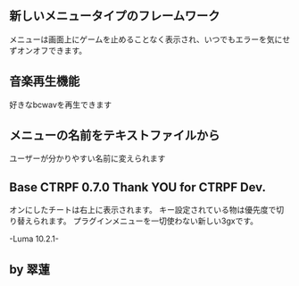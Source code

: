 新しいメニュータイプのフレームワーク
-----------------------------------
メニューは画面上にゲームを止めることなく表示され、いつでもエラーを気にせずオンオフできます。

音楽再生機能
----------------------
好きなbcwavを再生できます

メニューの名前をテキストファイルから
-----------------------------------
ユーザーが分かりやすい名前に変えられます

Base CTRPF 0.7.0 Thank YOU for CTRPF Dev.
---------------------------------------


オンにしたチートは右上に表示されます。
キー設定されている物は優先度で切り替えられます。
プラグインメニューを一切使わない新しい3gxです。

-Luma 10.2.1-

by 翠蓮
-------------

